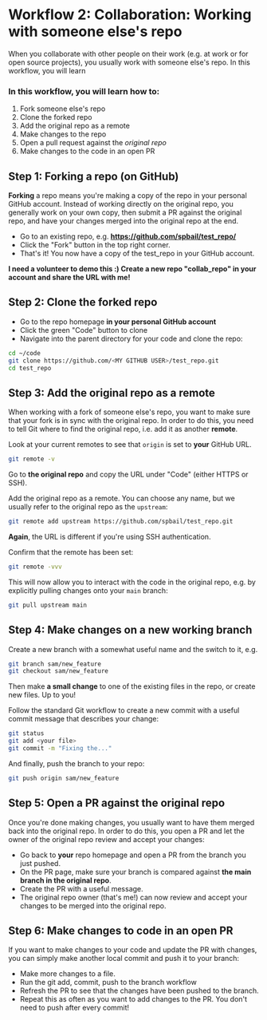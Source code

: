 # Workflow 2: Collaboration: Working with someone else's repo

When you collaborate with other people on their work (e.g. at work or for open source projects), you usually work with someone else's repo. In this workflow, you will learn

### In this workflow, you will learn how to:
1. Fork someone else's repo
2. Clone the forked repo
3. Add the original repo as a remote
4. Make changes to the repo
5. Open a pull request against the *original repo*
6. Make changes to the code in an open PR

## Step 1: Forking a repo (on GitHub)

**Forking** a repo means you're making a copy of the repo in your personal GitHub account. Instead of working directly on the original repo, you generally work on your own copy, then submit a PR against the original repo, and have your changes merged into the original repo at the end.

* Go to an existing repo, e.g. **https://github.com/spbail/test_repo/**
* Click the "Fork" button in the top right corner.
* That's it! You now have a copy of the test_repo in your GitHub account.

**I need a volunteer to demo this :) Create a new repo "collab_repo" in your account and share the URL with me!**

## Step 2: Clone the forked repo

* Go to the repo homepage **in your personal GitHub account**
* Click the green "Code" button to clone
* Navigate into the parent directory for your code and clone the repo:

```bash
cd ~/code
git clone https://github.com/<MY GITHUB USER>/test_repo.git
cd test_repo
```

## Step 3: Add the original repo as a remote

When working with a fork of someone else's repo, you want to make sure that your fork is in sync with the original repo. In order to do this, you need to tell Git where to find the original repo, i.e. add it as another **remote**.

Look at your current remotes to see that `origin` is set to **your** GitHub URL.

```bash
git remote -v
```

Go to **the original repo** and copy the URL under "Code" (either HTTPS or SSH).

Add the original repo as a remote. You can choose any name, but we usually refer to the original repo as the `upstream`:

```bash
git remote add upstream https://github.com/spbail/test_repo.git
```

**Again**, the URL is different if you're using SSH authentication.

Confirm that the remote has been set:

```bash
git remote -vvv
```

This will now allow you to interact with the code in the original repo, e.g. by explicitly pulling changes onto your `main` branch:

```bash
git pull upstream main
```

## Step 4: Make changes on a new working branch

Create a new branch with a somewhat useful name and the switch to it, e.g.

```bash
git branch sam/new_feature
git checkout sam/new_feature
```
Then make **a small change** to one of the existing files in the repo, or create new files. Up to you!

Follow the standard Git workflow to create a new commit with a useful commit message that describes your change:

```bash
git status
git add <your file>
git commit -m "Fixing the..."
```

And finally, push the branch to your repo:
```bash
git push origin sam/new_feature
```

## Step 5: Open a PR against the original repo

Once you're done making changes, you usually want to have them merged back into the original repo. In order to do this, you open a PR and let the owner of the original repo review and accept your changes:
- Go back to **your** repo homepage and open a PR from the branch you just pushed.
- On the PR page, make sure your branch is compared against **the main branch in the original repo**.
- Create the PR with a useful message.
- The original repo owner (that's me!) can now review and accept your changes to be merged into the original repo.

## Step 6: Make changes to code in an open PR
If you want to make changes to your code and update the PR with changes, you can simply make another local commit and push it to your branch:

- Make more changes to a file.
- Run the git add, commit, push to the branch workflow
- Refresh the PR to see that the changes have been pushed to the branch.
- Repeat this as often as you want to add changes to the PR. You don't need to push after every commit!
